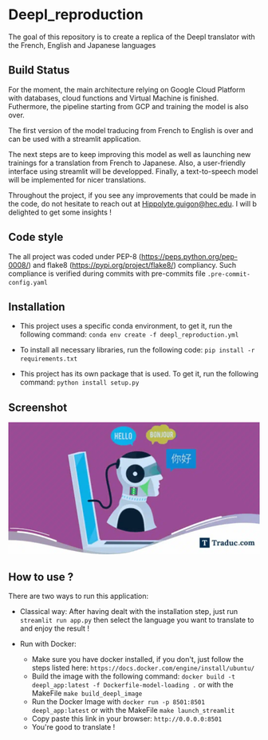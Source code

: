 # Deepl_reproduction
The goal of this repository is to create a replica of the Deepl translator with the French, English and Japanese languages

## Build Status

For the moment, the main architecture relying on Google Cloud Platform with databases, cloud functions and Virtual Machine is finished. Futhermore, the pipeline starting from GCP and training the model is also over.

The first version of the model traducing from French to English is over and can be used with a streamlit application.

The next steps are to keep improving this model as well as launching new trainings for a translation from French to Japanese.
Also, a user-friendly interface using streamlit will be developped. Finally, a text-to-speech model will be implemented for nicer translations.

Throughout the project, if you see any improvements that could be made in the code, do not hesitate to reach out at
Hippolyte.guigon@hec.edu. I will b delighted to get some insights !

## Code style

The all project was coded under PEP-8 (https://peps.python.org/pep-0008/) and flake8 (https://pypi.org/project/flake8/) compliancy. Such compliance is verified during commits with pre-commits file ```.pre-commit-config.yaml```

## Installation

* This project uses a specific conda environment, to get it, run the following command: ```conda env create -f deepl_reproduction.yml```

* To install all necessary libraries, run the following code: ```pip install -r requirements.txt```

* This project has its own package that is used. To get it, run the following command: ```python install setup.py```

## Screenshot

![alt text](https://raw.githubusercontent.com/HippolyteGuigon/Deepl_reproduction/main/ressources/logo.webp)


## How to use ?

There are two ways to run this application:

* Classical way: After having dealt with the installation step, just run ```streamlit run app.py``` then select the language you want to translate to and enjoy the result !

* Run with Docker:
    * Make sure you have docker installed, if you don't, just follow the steps listed here: ```https://docs.docker.com/engine/install/ubuntu/```
    * Build the image with the following command: ```docker build -t deepl_app:latest -f Dockerfile-model-loading .``` or with the MakeFile ```make build_deepl_image```
    * Run the Docker Image with ```docker run -p 8501:8501 deepl_app:latest``` or with the MakeFile ```make launch_streamlit```
    * Copy paste this link in your browser: ```http://0.0.0.0:8501```
    * You're good to translate !